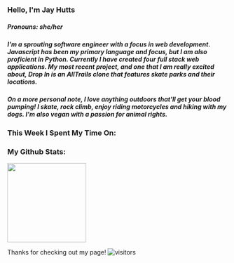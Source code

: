 ### Hello, I'm Jay Hutts
##### Pronouns: she/her

##### I'm a sprouting software engineer with a focus in web development. Javascript has been my primary language and focus, but I am also proficient in Python. Currently I have created four full stack web applications. My most recent project, and one that I am really excited about, Drop In is an AllTrails clone that features skate parks and their locations.

##### On a more personal note, I love anything outdoors that'll get your blood pumping! I skate, rock climb, enjoy riding motorcycles and hiking with my dogs. I'm also vegan with a passion for animal rights. 

### This Week I Spent My Time On:
<!--START_SECTION:waka-->
<!--END_SECTION:waka-->

### My Github Stats:

<img height="180em" src="https://github-readme-stats.vercel.app/api?username=jay-bean&show_icons=true&hide_border=true&&count_private=true&include_all_commits=true" />

Thanks for checking out my page! ![visitors](https://visitor-badge.glitch.me/badge?page_id=${jay-bean}.${jay-bean})
